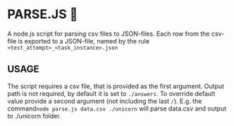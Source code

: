 # PARSE.JS 🚀

A node.js script for parsing csv files to JSON-files. Each row from the csv-file is exported to a JSON-file, named by the rule `<test_attempt>_<task_instance>.json`

## USAGE

The script requires a csv file, that is provided as the first argument. Output path is not required, by default it is set to `./answers`. To override default value provide a second argument (not including the last `/`). E.g. the command`node parse.js data.csv ./unicorn` will parse data.csv and output to ./unicorn folder.

